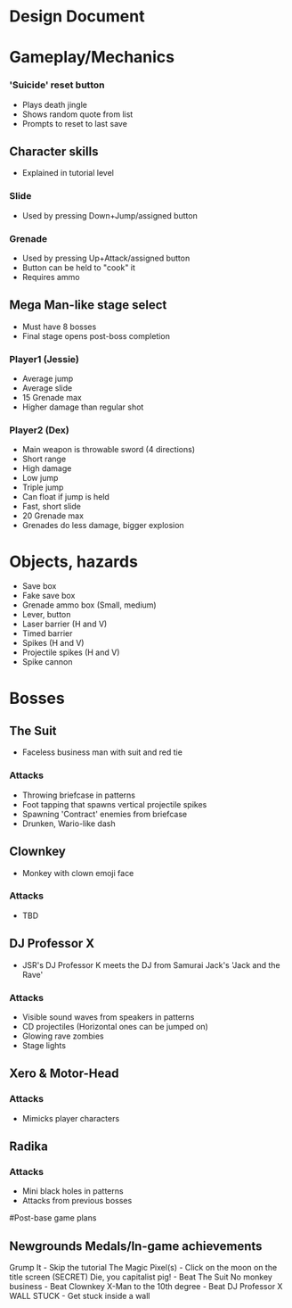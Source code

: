 # Design Document
# Gameplay/Mechanics
### 'Suicide' reset button
- Plays death jingle
- Shows random quote from list
- Prompts to reset to last save
## Character skills
- Explained in tutorial level
### Slide
- Used by pressing Down+Jump/assigned button
### Grenade
- Used by pressing Up+Attack/assigned button
- Button can be held to "cook" it
- Requires ammo
## Mega Man-like stage select
- Must have 8 bosses
- Final stage opens post-boss completion
### Player1 (Jessie)
- Average jump
- Average slide
- 15 Grenade max
- Higher damage than regular shot
### Player2 (Dex)
- Main weapon is throwable sword (4 directions)
- Short range
- High damage
- Low jump
- Triple jump
- Can float if jump is held
- Fast, short slide
- 20 Grenade max
- Grenades do less damage, bigger explosion
# Objects, hazards
- Save box
- Fake save box
- Grenade ammo box (Small, medium)
- Lever, button
- Laser barrier (H and V)
- Timed barrier
- Spikes (H and V)
- Projectile spikes (H and V)
- Spike cannon

# Bosses
## The Suit
- Faceless business man with suit and red tie
### Attacks
- Throwing briefcase in patterns
- Foot tapping that spawns vertical projectile spikes
- Spawning 'Contract' enemies from briefcase
- Drunken, Wario-like dash
## Clownkey
- Monkey with clown emoji face
### Attacks
- TBD
## DJ Professor X
- JSR's DJ Professor K meets the DJ from Samurai Jack's 'Jack and the Rave'
### Attacks
- Visible sound waves from speakers in patterns
- CD projectiles (Horizontal ones can be jumped on)
- Glowing rave zombies
- Stage lights
## Xero & Motor-Head
### Attacks
- Mimicks player characters

## Radika
### Attacks
- Mini black holes in patterns
- Attacks from previous bosses

#Post-base game plans
## Newgrounds Medals/In-game achievements
Grump It - Skip the tutorial
The Magic Pixel(s) - Click on the moon on the title screen (SECRET)
Die, you capitalist pig! - Beat The Suit
No monkey business - Beat Clownkey
X-Man to the 10th degree - Beat DJ Professor X
WALL STUCK - Get stuck inside a wall
